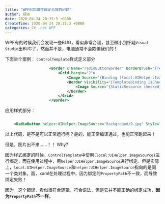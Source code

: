 ```yaml
---
title: "WPF附加属性绑定无效的问题"
author: 胡承
date: 2020-04-24 20:35:3 +0800
CreateTime: 2020-04-24 20:35:3 +0800
categories: C# .net WPF
---
```


WPF有的时候我们会发现一些BUG，看似非常合理，甚至微小到怀疑`Visual Studio`出BUG了，然而并不是，电脑通常不会欺骗我们的！

<!-- more -->
下面举个案例：
`ControlTemplate`样式定义部分
```xml
                    <Border x:Name="radioButtonBorder" BorderBrush="{TemplateBinding BorderBrush}" BorderThickness="{TemplateBinding BorderThickness}" Background="{TemplateBinding Background}">
                        <Grid Margin="2">
                            <Image Source="{Binding (local:UIHelper.ImageSource),RelativeSource={RelativeSource Mode=TemplatedParent}}" Margin="2"/>
                            <Border Visibility="{TemplateBinding IsChecked,Converter={StaticResource VisibilityConverter}}" CornerRadius="25" Background="White" Height="25" Width="25" Margin="15" HorizontalAlignment="Right" VerticalAlignment="Bottom">
                                <Image Source="{StaticResource checked}" Height="20" Width="20"/>
                            </Border>
                        </Grid>
                    </Border>
```
应用样式部分：

```xml

    <RadioButton helper:UIHelper.ImageSource="Background/9.jpg" Style="{StaticResource Style.RadioButton.Graphic}"/>

```
以上代码，是不是可以正常运行呢？是的，能正常编译通过，也能正常跑起来！

但是，图片出不来……！！
Why?

因为样式绑定的时候，`ControlTemplate`中使用`(local:UIHelper.ImageSource)`进行绑定，而在使用过程中，用`helper:UIHelper.ImageSource`进行绑定。但是实际上，`local:UIHelper.ImageSource`和`helper:UIHelper.ImageSource`指向的是同一个类对象。而，xaml在处理过程中，因为绑定的`PropertyPath`不一致，而导致绑定失败！

因为，这个错误，看似很符合逻辑，符合语法，但是它并不能正确的绑定成功，**因为`PropertyPath`不一样**。



